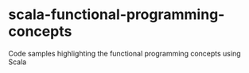 # scala-functional-programming-concepts
Code samples highlighting the functional programming concepts using Scala
